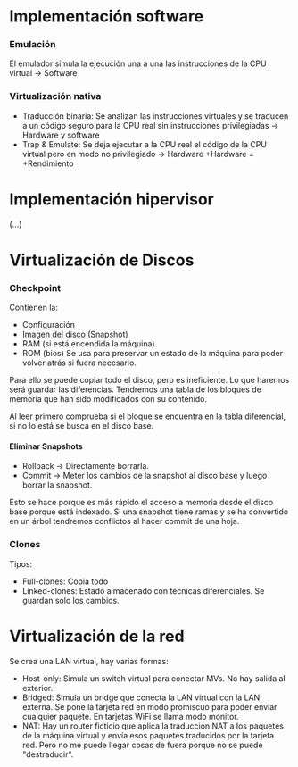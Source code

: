 # Implementación software
### Emulación
El emulador simula la ejecución una a una las instrucciones de la CPU virtual -> Software

### Virtualización nativa
- Traducción binaria: Se analizan las instrucciones virtuales y se traducen a un código seguro para la CPU real sin instrucciones privilegiadas -> Hardware y software
- Trap & Emulate: Se deja ejecutar a la CPU real el código de la CPU virtual pero en modo no privilegiado -> Hardware
+Hardware = +Rendimiento

# Implementación hipervisor

(...)


# Virtualización de Discos

### Checkpoint
Contienen la:
- Configuración
- Imagen del disco (Snapshot)
- RAM (si está encendida la máquina)
- ROM (bios)
Se usa para preservar un estado de la máquina para poder volver atrás si fuera necesario.

Para ello se puede copiar todo el disco, pero es ineficiente.
Lo que haremos será guardar las diferencias. Tendremos una tabla de los bloques de memoria que han sido modificados con su contenido.

Al leer primero comprueba si el bloque se encuentra en la tabla diferencial, si no lo está se busca en el disco base.

#### Eliminar Snapshots
- Rollback -> Directamente borrarla.
- Commit -> Meter los cambios de la snapshot al disco base y luego borrar la snapshot.

Esto se hace porque es más rápido el acceso a memoria desde el disco base porque está indexado.
Si una snapshot tiene ramas y se ha convertido en un árbol tendremos conflictos al hacer commit de una hoja.

### Clones
Tipos:
- Full-clones: Copia todo
- Linked-clones: Estado almacenado con técnicas diferenciales. Se guardan solo los cambios.

# Virtualización de la red
Se crea una LAN virtual, hay varias formas:
- Host-only: Simula un switch virtual para conectar MVs. No hay salida al exterior.
- Bridged: Simula un bridge que conecta la LAN virtual con la LAN externa. Se pone la tarjeta red en modo promiscuo para poder enviar cualquier paquete. En tarjetas WiFi se llama modo monitor.
- NAT: Hay un router ficticio que aplica la traducción NAT a los paquetes de la máquina virtual y envía esos paquetes traducidos por la tarjeta red. Pero no me puede llegar cosas de fuera porque no se puede "destraducir".